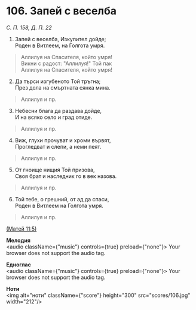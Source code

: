 # 106. Запей с веселба  

*С. П. 158, Д. П. 22*  

1. Запей с веселба, Изкупител дойде;  
Роден в Витлеем, на Голгота умря.  

> Аллилуя на Спасителя, който умря!  
> Викни с радост: "Аллилуя!" Той пак  
> Аллилуя на Спасителя, който умря!  
>
2. Да търси изгубеното Той тръгна;  
През дола на смъртната сянка мина.  

> Аллилуя и пр.  

3. Небесни блага да раздава дойде,  
И на всяко село и град отиде.  

> Аллилуя и пр.  

4. Виж, глухи прочуват и хроми вървят,  
Прогледват и слепи, а неми пеят.  

> Аллилуя и пр.  

5. От гноище нищия Той призова,  
Своя брат и наследник го в век назова.  

> Аллилуя и пр.  

6. Той тебе, о грешний, от ад да спаси,  
Роден в Витлеем на Голгота умря.  

> Аллилуя и пр.  

[(Матей 11:5)](http://biblia.bg/index.php?k=40&g=11&s=5)  

__Мелодия__  
<audio className={"music"} controls={true} preload={"none"}><source src="mp3/106.mp3" type="audio/mpeg"/>
Your browser does not support the audio tag.
</audio>  

__Едноглас__  
<audio className={"music"} controls={true} preload={"none"}><source src="transp/106.mp3" type="audio/mpeg"/>
Your browser does not support the audio tag.
</audio>  

__Ноти__  
<img alt="ноти" className={"score"} height="300" src="scores/106.jpg" width="212"/>
